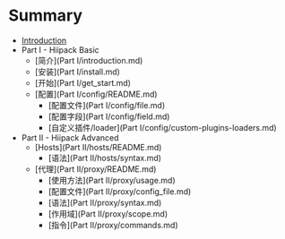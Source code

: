 # Summary

* [Introduction](README.md)
* Part I - Hiipack Basic
    * [简介](Part I/introduction.md)
    * [安装](Part I/install.md)
    * [开始](Part I/get_start.md)
    * [配置](Part I/config/README.md)
        * [配置文件](Part I/config/file.md)
        * [配置字段](Part I/config/field.md)
        * [自定义插件\/loader](Part I/config/custom-plugins-loaders.md)
* Part II - Hiipack Advanced
    * [Hosts](Part II/hosts/README.md)
        * [语法](Part II/hosts/syntax.md)
    * [代理](Part II/proxy/README.md)
        * [使用方法](Part II/proxy/usage.md)
        * [配置文件](Part II/proxy/config_file.md)
        * [语法](Part II/proxy/syntax.md)
        * [作用域](Part II/proxy/scope.md)
        * [指令](Part II/proxy/commands.md)

